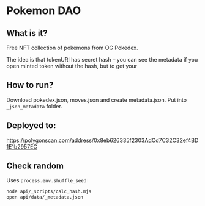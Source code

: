 # Pokemon DAO


## What is it?

Free NFT collection of pokemons from OG Pokedex.

The idea is that tokenURI has secret hash – you can see the metadata if you open minted token without the hash, but to get your 

## How to run?

Download pokedex.json, moves.json and create metadata.json. Put into `_json_metadata` folder.

## Deployed to:

https://polygonscan.com/address/0x8eb626335f2303AdCd7C32C32ef4BD1E1b2957EC


## Check random

Uses `process.env.shuffle_seed`

```sh
node api/_scripts/calc_hash.mjs
open api/data/_metadata.json
```

